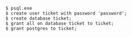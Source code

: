 
    $ psql.exe
    $ create user ticket with password 'password';
    $ create database ticket;
    $ grant all on database ticket to ticket;
    $ grant postgres to ticket;
